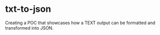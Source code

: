 # txt-to-json
Creating a POC that showcases how a TEXT output can be formatted and transformed into JSON.
